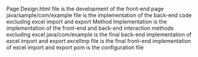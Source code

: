 Page Design.html file is the development of the front-end page
java/sample/com/example file is the implementation of the back-end code excluding excel import and export
Method Implementation is the implementation of the front-end and back-end interaction methods excluding excel
java/com/example is the final back-end implementation of excel import and export
excelImp file is the final front-end implementation of excel import and export
pom is the configuration file
